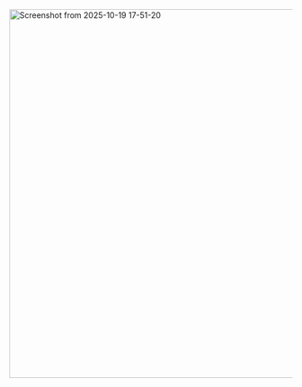<img width="1365" height="657" alt="Screenshot from 2025-10-19 17-51-20" src="https://github.com/user-attachments/assets/b98a2d72-9e31-4c3a-8bdc-88b178033a08" />
